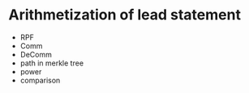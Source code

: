 # Arithmetization of lead statement

- RPF
- Comm
- DeComm
- path in merkle tree
- power
- comparison
